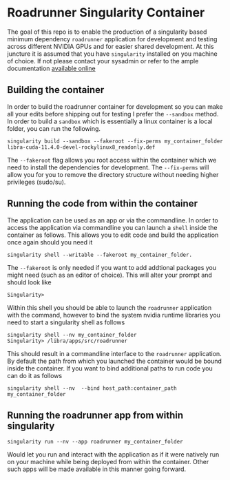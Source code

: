 # Roadrunner Singularity Container

The goal of this repo is to enable the production of a singularity based minimum dependency `roadrunner` application for development and testing across different NVIDIA GPUs and for easier shared development. At this juncture it is assumed that you have `singularity` installed on you machine of choice. If not please contact your sysadmin or refer to the ample documentation [available online](https://docs.sylabs.io/guides/3.11/user-guide/index.html)

## Building the container
In order to build the roadrunner container for development so you can make all your edits before shipping out for testing I prefer the `--sandbox` method. In order to build a `sandbox` which is essentially a linux container is a local folder, you can run the following.

```
singularity build --sandbox --fakeroot --fix-perms my_container_folder libra-cuda-11.4.0-devel-rockylinux8_readonly.def
```
The `--fakeroot` flag allows you root access within the container which we need to install the dependencies for development. The `--fix-perms` will allow you for you to remove the directory structure without needing higher privileges (sudo/su). 

## Running the code from within the container
The application can be used as an app or via the commandline. In order to access the application via commandline you can launch a `shell` inside the container as follows. This allows you to edit code and build the application once again should you need it
```
singularity shell --writable --fakeroot my_container_folder.
```

The `--fakeroot` is only needed if you want to add addtional packages you might need (such as an editor of choice). This will alter your prompt and should look like 
```
Singularity>
```

Within this shell you should be able to launch the `roadrunner` application with the command, however to bind the system nvidia runtime libraries you need to start a singularity shell as follows
```
singularity shell --nv my_container_folder
Singularity> /libra/apps/src/roadrunner
```
This should result in a commandline interface to the `roadrunner` application. By default the path from which you launched the container would be bound inside the container. If you want to bind additional paths to run code you can do it as follows
```
singularity shell --nv  --bind host_path:container_path my_container_folder
```

## Running the roadrunner app from within singularity
```
singularity run --nv --app roadrunner my_container_folder
```
Would let you run and interact with the application as if it were natively run on your machine while being deployed from within the container. Other such apps will be made available in this manner going forward.
